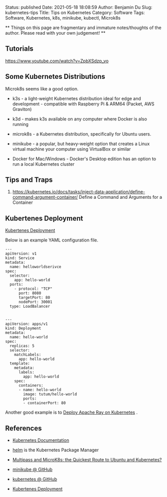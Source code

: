 Status: published
Date: 2021-05-18 18:08:59
Author: Benjamin Du
Slug: kubernetes-tips
Title: Tips on Kubernetes
Category: Software
Tags: Software, Kubernetes, k8s, minikube, kubectl, Microk8s

**
Things on this page are fragmentary and immature notes/thoughts of the author.
Please read with your own judgement!
**

## Tutorials

https://www.youtube.com/watch?v=ZpbXSdzp_vo

## Some Kubernetes Distributions

Microk8s seems like a good option.

- k3s - a light-weight Kubernetes distribution ideal for edge and development - compatible with Raspberry Pi & ARM64 (Packet, AWS Graviton)

- k3d - makes k3s available on any computer where Docker is also running

- microk8s - a Kubernetes distribution, specifically for Ubuntu users.

- minikube - a popular, but heavy-weight option that creates a Linux virtual machine your computer using VirtualBox or similar

- Docker for Mac/Windows - Docker's Desktop edition has an option to run a local Kubernetes cluster

## Tips and Traps

1. https://kubernetes.io/docs/tasks/inject-data-application/define-command-argument-container/
  Define a Command and Arguments for a Container



## Kubertenes Deployment

[Kubertenes Deployment](https://kubernetes.io/docs/concepts/workloads/controllers/deployment/)

Below is an example YAML configuration file.
```
---
apiVersion: v1
kind: Service
metadata:
  name: helloworldserivce
spec:
  selector:
    app: hello-world
  ports:
    - protocol: "TCP"
      port: 8080
      targetPort: 80
      nodePort: 30001
  type: LoadBalancer


---
apiVersion: apps/v1
kind: Deployment
metadata:
  name: hello-world
spec:
  replicas: 5
  selector:
    matchLabels:
      app: hello-world
  template:
    metadata:
      labels:
        app: hello-world
    spec:
      containers:
      - name: hello-world
        image: tutum/hello-world
        ports:
        - containerPort: 80

```
Another good example is to 
[Deploy Apache Ray on Kubernetes](https://ray.readthedocs.io/en/latest/deploy-on-kubernetes.html)
.

## References

- [Kubernetes Documentation](https://kubernetes.io/docs/home/)

- [helm](https://github.com/helm/helm) is the Kubernetes Package Manager

- [Multipass and MicroK8s: the Quickest Route to Ubuntu and Kubernetes?](https://dzone.com/articles/-multipass-and-microk8s-the-quickest-route-to-ubun)

- [minikube @ GitHub](https://github.com/kubernetes/minikube)

- [kubernetes @ GitHub](https://github.com/kubernetes/kubernetes)

- [Kubertenes Deployment](https://kubernetes.io/docs/concepts/workloads/controllers/deployment/)